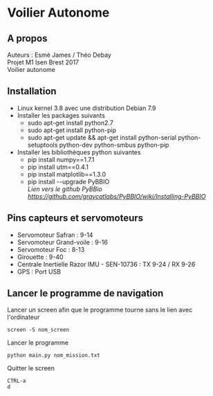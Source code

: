 # Voilier Autonome

## A propos

Auteurs : Esmé James / Théo Debay  
Projet M1 Isen Brest 2017  
Voilier autonome  

## Installation

* Linux kernel 3.8 avec une distribution Debian 7.9
* Installer les packages suivants
	* sudo apt-get install python2.7
	* sudo apt-get install python-pip
	* sudo apt-get update && apt-get install python-serial python-setuptools python-dev python-smbus python-pip
* Installer les bibliothèques python suivantes
	* pip install numpy==1.7.1
	* pip install utm==0.4.1
	* pip install matplotlib==1.3.0
	* pip install --upgrade PyBBIO  
		*Lien vers le github PyBBio https://github.com/graycatlabs/PyBBIO/wiki/Installing-PyBBIO*

## Pins capteurs et servomoteurs

* Servomoteur Safran : 9-14
* Servomoteur Grand-voile : 9-16
* Servomoteur Foc : 8-13
* Girouette : 9-40
* Centrale Inertielle Razor IMU - SEN-10736 : TX 9-24 / RX 9-26
* GPS : Port USB

## Lancer le programme de navigation

Lancer un screen afin que le programme tourne sans le lien avec l'ordinateur

	screen -S nom_screen  

Lancer le programme

	python main.py nom_mission.txt

Quitter le screen

	CTRL-a 
	d
	
